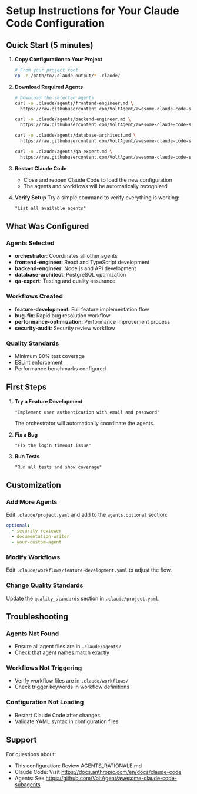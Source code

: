 # Setup Instructions for Your Claude Code Configuration

## Quick Start (5 minutes)

1. **Copy Configuration to Your Project**
   ```bash
   # From your project root
   cp -r /path/to/.claude-output/* .claude/
   ```

2. **Download Required Agents**
   ```bash
   # Download the selected agents
   curl -o .claude/agents/frontend-engineer.md \
     https://raw.githubusercontent.com/VoltAgent/awesome-claude-code-subagents/main/01-development/frontend-engineer.md
   
   curl -o .claude/agents/backend-engineer.md \
     https://raw.githubusercontent.com/VoltAgent/awesome-claude-code-subagents/main/01-development/backend-engineer.md
   
   curl -o .claude/agents/database-architect.md \
     https://raw.githubusercontent.com/VoltAgent/awesome-claude-code-subagents/main/03-infrastructure/database-architect.md
   
   curl -o .claude/agents/qa-expert.md \
     https://raw.githubusercontent.com/VoltAgent/awesome-claude-code-subagents/main/04-quality-security/qa-expert.md
   ```

3. **Restart Claude Code**
   - Close and reopen Claude Code to load the new configuration
   - The agents and workflows will be automatically recognized

4. **Verify Setup**
   Try a simple command to verify everything is working:
   ```
   "List all available agents"
   ```

## What Was Configured

### Agents Selected
- **orchestrator**: Coordinates all other agents
- **frontend-engineer**: React and TypeScript development
- **backend-engineer**: Node.js and API development
- **database-architect**: PostgreSQL optimization
- **qa-expert**: Testing and quality assurance

### Workflows Created
- **feature-development**: Full feature implementation flow
- **bug-fix**: Rapid bug resolution workflow
- **performance-optimization**: Performance improvement process
- **security-audit**: Security review workflow

### Quality Standards
- Minimum 80% test coverage
- ESLint enforcement
- Performance benchmarks configured

## First Steps

1. **Try a Feature Development**
   ```
   "Implement user authentication with email and password"
   ```
   The orchestrator will automatically coordinate the agents.

2. **Fix a Bug**
   ```
   "Fix the login timeout issue"
   ```

3. **Run Tests**
   ```
   "Run all tests and show coverage"
   ```

## Customization

### Add More Agents
Edit `.claude/project.yaml` and add to the `agents.optional` section:
```yaml
optional:
  - security-reviewer
  - documentation-writer
  - your-custom-agent
```

### Modify Workflows
Edit `.claude/workflows/feature-development.yaml` to adjust the flow.

### Change Quality Standards
Update the `quality_standards` section in `.claude/project.yaml`.

## Troubleshooting

### Agents Not Found
- Ensure all agent files are in `.claude/agents/`
- Check that agent names match exactly

### Workflows Not Triggering
- Verify workflow files are in `.claude/workflows/`
- Check trigger keywords in workflow definitions

### Configuration Not Loading
- Restart Claude Code after changes
- Validate YAML syntax in configuration files

## Support

For questions about:
- This configuration: Review AGENTS_RATIONALE.md
- Claude Code: Visit https://docs.anthropic.com/en/docs/claude-code
- Agents: See https://github.com/VoltAgent/awesome-claude-code-subagents